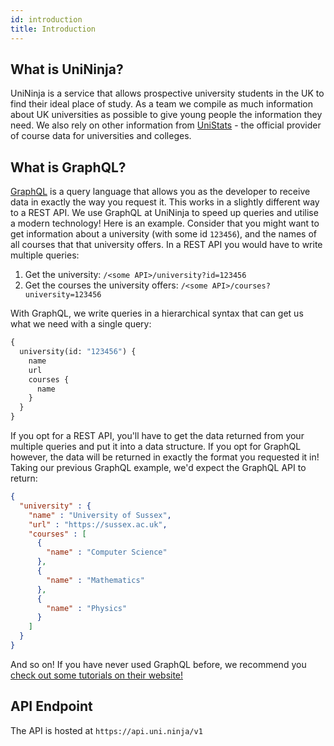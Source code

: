 ```yaml
---
id: introduction
title: Introduction
---
```


## What is UniNinja?
UniNinja is a service that allows prospective university students in the UK to find their ideal place of study. As a team we compile as much information about UK universities as possible to give young people the information they need. We also rely on other information from [UniStats](https://unistats.ac.uk) - the official provider of course data for universities and colleges.

## What is GraphQL?
[GraphQL](https://graphql.org) is a query language that allows you as the developer to receive data in exactly the way you request it. This works in a slightly different way to a REST API. We use GraphQL at UniNinja to speed up queries and utilise a modern technology! Here is an example. Consider that you might want to get information about a university (with some id `123456`), and the names of all courses that that university offers. In a REST API you would have to write multiple queries:

1. Get the university: `/<some API>/university?id=123456`
2. Get the courses the university offers: `/<some API>/courses?university=123456`

With GraphQL, we write queries in a hierarchical syntax that can get us what we need with a single query:

```graphql
{
  university(id: "123456") {
    name
    url
    courses {
      name
    }
  }
}
```

If you opt for a REST API, you'll have to get the data returned from your multiple queries and put it into a data structure. If you opt for GraphQL however, the data will be returned in exactly the format you requested it in! Taking our previous GraphQL example, we'd expect the GraphQL API to return:

```json
{
  "university" : {
    "name" : "University of Sussex",
    "url" : "https://sussex.ac.uk",
    "courses" : [
      {
        "name" : "Computer Science"
      },
      {
        "name" : "Mathematics"
      },
      {
        "name" : "Physics"
      }
    ]
  }
}
```
And so on! If you have never used GraphQL before, we recommend you [check out some tutorials on their website!](http://graphql.org/learn/)

## API Endpoint

The API is hosted at `https://api.uni.ninja/v1`
